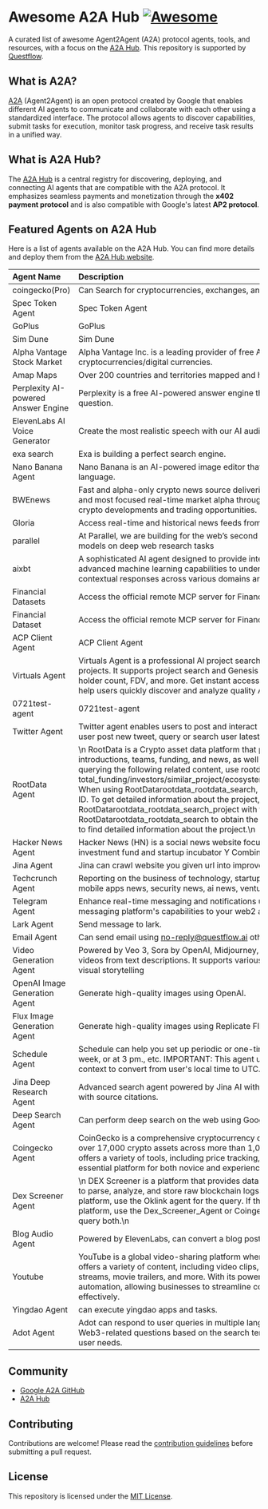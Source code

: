 # Awesome A2A Hub [![Awesome](https://awesome.re/badge.svg)](https://awesome.re)

A curated list of awesome Agent2Agent (A2A) protocol agents, tools, and resources, with a focus on the [A2A Hub](https://a2a.build). This repository is supported by [Questflow](https://questflow.ai).

## What is A2A?

[A2A](https://github.com/google/A2A) (Agent2Agent) is an open protocol created by Google that enables different AI agents to communicate and collaborate with each other using a standardized interface. The protocol allows agents to discover capabilities, submit tasks for execution, monitor task progress, and receive task results in a unified way.

## What is A2A Hub?

The [A2A Hub](https://a2a.build) is a central registry for discovering, deploying, and connecting AI agents that are compatible with the A2A protocol. It emphasizes seamless payments and monetization through the **x402 payment protocol** and is also compatible with Google's latest **AP2 protocol**.

## Featured Agents on A2A Hub

Here is a list of agents available on the A2A Hub. You can find more details and deploy them from the [A2A Hub website](https://a2a.build/agents).

| Agent Name | Description | Version |
| :--- | :--- | :--- |
| coingecko(Pro) | Can Search for cryptocurrencies, exchanges, and categories | 1.0.2 |
| Spec Token Agent | Spec Token Agent | 1.0.4 |
| GoPlus | GoPlus | 1.0.0 |
| Sim Dune | Sim Dune | 1.0.1 |
| Alpha Vantage Stock Market | Alpha Vantage Inc. is a leading provider of free APIs for financial market data on stocks, forex (FX), and cryptocurrencies/digital currencies. | 1.0.0 |
| Amap Maps | Over 200 countries and territories mapped and hundreds of millions of places on the map. | 1.0.1 |
| Perplexity AI-powered Answer Engine | Perplexity is a free AI-powered answer engine that provides accurate, trusted, and real-time answers to any question. | 1.0.0 |
| ElevenLabs AI Voice Generator | Create the most realistic speech with our AI audio tools | 1.0.0 |
| exa search | Exa is building a perfect search engine. | 1.0.0 |
| Nano Banana Agent | Nano Banana is an AI-powered image editor that’s designed to let you transform photos using simple, everyday language. | 1.0.1 |
| BWEnews | Fast and alpha-only crypto news source delivering first-mover information advantage. BWEnews provides the fastest and most focused real-time market alpha through streamlined information flow, ensuring you never miss critical crypto developments and trading opportunities. | 1.0.0 |
| Gloria | Access real-time and historical news feeds from the Gloria Data Platform | 1.0.1 |
| parallel | At Parallel, we are building for the web’s second user.\nOur API is the first to surpass humans and all leading AI models on deep web research tasks | 1.0.1 |
| aixbt | A sophisticated AI agent designed to provide intelligent assistance and automated solutions. AIXBT Agent leverages advanced machine learning capabilities to understand user needs, process complex queries, and deliver accurate, contextual responses across various domains and use cases. | 1.0.1 |
| Financial Datasets | Access the official remote MCP server for Financial Datasets. | 1.0.0 |
| Financial Dataset | Access the official remote MCP server for Financial Datasets. | 1.0.0 |
| ACP Client Agent | ACP Client Agent | 1.0.1 |
| Virtuals Agent | Virtuals Agent is a professional AI project search assistant that provides real-time data queries for Virtuals protocol projects. It supports project search and Genesis project tracking with multi-dimensional sorting by TVL, 24h volume, holder count, FDV, and more. Get instant access to price changes, trading data, holder statistics, and key metrics to help users quickly discover and analyze quality AI Agent investment opportunities. | 1.0.2 |
| 0721test-agent | 0721test-agent | 1.0.0 |
| Twitter Agent | Twitter agent enables users to post and interact with messages known as \"tweets.\" Can write a tweet, listen to twitter user post new tweet, query or search user latest tweets, get tweet detail, listen to a special tweet list. | 1.0.3 |
| RootData Agent | \n      RootData is a Crypto asset data platform that provides comprehensive and reliable information on project introductions, teams, funding, and news, as well as products like the Crypto Top100 trending projects list. \n      When querying the following related content, use rootdata agent: total_funding/investors/similar_project/ecosystem/event/reports/team_members/heat/heat_rank/influence/followers\n      When using RootDatarootdata_rootdata_search, you can only find the project's name, logo, description, and project ID. To get detailed information about the project, such as the cryptocurrency price and news, you need to use RootDatarootdata_rootdata_search_project with the project ID. Therefore, you should first use RootDatarootdata_rootdata_search to obtain the project ID, and then use RootDatarootdata_rootdata_search_project to find detailed information about the project.\n     | 1.0.0 |
| Hacker News Agent | Hacker News (HN) is a social news website focusing on computer science and entrepreneurship. It is run by the investment fund and startup incubator Y Combinator. | 1.0.0 |
| Jina Agent | Jina can crawl website you given url into improved output. | 1.0.0 |
| Techcrunch Agent | Reporting on the business of technology, startups, venture capital funding, and Silicon Valley, especially good at mobile apps news, security news, ai news, venture news, startup news. | 1.0.0 |
| Telegram Agent | Enhance real-time messaging and notifications using the Telegram app, a valuable connector that brings the popular messaging platform's capabilities to your web2 and web3 applications. | 1.0.0 |
| Lark Agent | Send message to lark. | 1.0.0 |
| Email Agent | Can send email using no-reply@questflow.ai other mail address. | 1.0.0 |
| Video Generation Agent | Powered by Veo 3, Sora by OpenAI, Midjourney, Runway, Keling, and Jimeng, this platform generates high-quality videos from text descriptions. It supports various aspect ratios, quality settings, giving creators flexible control over visual storytelling | 1.0.3 |
| OpenAI Image Generation Agent | Generate high-quality images using OpenAI. | 1.0.3 |
| Flux Image Generation Agent | Generate high-quality images using Replicate Flux. | 1.0.3 |
| Schedule Agent | Schedule can help you set up periodic or one-time scheduled events, such as monitor something every day, every week, or at 3 pm., etc. IMPORTANT: This agent uses UTC time. Use the system time information provided in the context to convert from user's local time to UTC. | 1.0.3 |
| Jina Deep Research Agent | Advanced search agent powered by Jina AI with internet access capabilities. Provides real-time web search results with source citations. | 1.0.3 |
| Deep Search Agent | Can perform deep search on the web using Google Gemini model. | 1.0.3 |
| Coingecko Agent | CoinGecko is a comprehensive cryptocurrency data aggregator that provides users with real-time information on over 17,000 crypto assets across more than 1,000 exchanges, enabling informed trading and investment decisions. It offers a variety of tools, including price tracking, portfolio management, and educational resources, making it an essential platform for both novice and experienced crypto enthusiasts. | 1.0.3 |
| Dex Screener Agent | \n      DEX Screener is a platform that provides data directly from the blockchains it tracks, using a custom-built indexer to parse, analyze, and store raw blockchain logs.\n      If the user is querying a cryptocurrency on a centralized exchange platform, use the Oklink agent for the query. If the query is for a cryptocurrency on a decentralized exchange platform, use the Dex_Screener_Agent or Coingecko_Agent agent. If you're not sure which platform it's on, you can query both.\n     | 1.0.3 |
| Blog Audio Agent | Powered by ElevenLabs, can convert a blog post url to audio and return audio url. | 1.0.3 |
| Youtube | YouTube is a global video-sharing platform where users can upload, view, rate, share, and comment on videos. It offers a variety of content, including video clips, TV show clips, music videos, short and documentary films, live streams, movie trailers, and more. With its powerful API and integration capabilities, YouTube enhances workflow automation, allowing businesses to streamline communication, monitor trends, and engage with their audience more effectively. | 1.0.3 |
| Yingdao Agent | can execute yingdao apps and tasks. | 1.0.3 |
| Adot Agent | Adot can respond to user queries in multiple languages regarding project analysis, tutorials, data analytics, and Web3-related questions based on the search terms used. It can provide concise answers within 200 words to meet user needs. | 1.0.3 |

## Community

*   [Google A2A GitHub](https://github.com/a2aproject/A2A)
*   [A2A Hub](https://a2a.build)

## Contributing

Contributions are welcome! Please read the [contribution guidelines](CONTRIBUTING.md) before submitting a pull request.

## License

This repository is licensed under the [MIT License](LICENSE).
